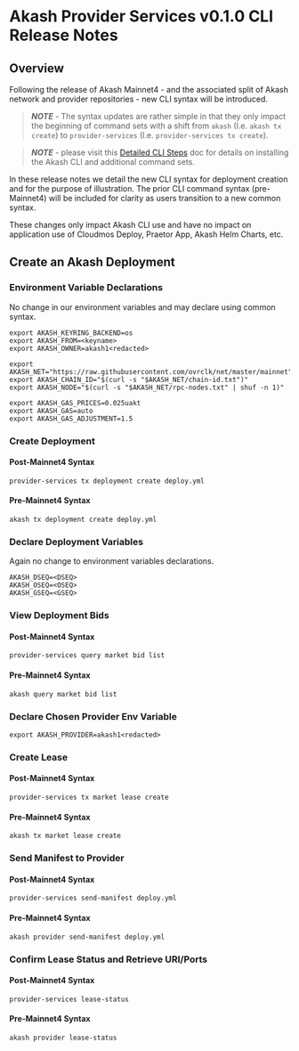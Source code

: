 # Akash Provider Services v0.1.0 CLI Release Notes

## Overview

Following the release of Akash Mainnet4 - and the associated split of Akash network and provider repositories - new CLI syntax will be introduced.&#x20;

> _**NOTE**_ - The syntax updates are rather simple in that they only impact the beginning of command sets with a shift from `akash` (I.e. `akash tx create`) to `provider-services` (I.e. `provider-services tx create`).

> _**NOTE**_ - please visit this [Detailed CLI Steps](../experimental/mainnet4-upgrade-docs/detailed-steps/) doc for details on installing the Akash CLI and additional command sets.

In these release notes we detail the new CLI syntax for deployment creation and for the purpose of illustration. The prior CLI command syntax (pre-Mainnet4) will be included for clarity as users transition to a new common syntax.

These changes only impact Akash CLI use and have no impact on application use of Cloudmos Deploy, Praetor App, Akash Helm Charts, etc.

## Create an Akash Deployment

### Environment Variable Declarations

No change in our environment variables and may declare using common syntax.

```
export AKASH_KEYRING_BACKEND=os
export AKASH_FROM=<keyname>
export AKASH_OWNER=akash1<redacted>

export AKASH_NET="https://raw.githubusercontent.com/ovrclk/net/master/mainnet"
export AKASH_CHAIN_ID="$(curl -s "$AKASH_NET/chain-id.txt")"
export AKASH_NODE="$(curl -s "$AKASH_NET/rpc-nodes.txt" | shuf -n 1)"

export AKASH_GAS_PRICES=0.025uakt
export AKASH_GAS=auto
export AKASH_GAS_ADJUSTMENT=1.5
```

### Create Deployment

#### Post-Mainnet4 Syntax

```
provider-services tx deployment create deploy.yml
```

#### Pre-Mainnet4 Syntax

```
akash tx deployment create deploy.yml
```

### Declare Deployment Variables

Again no change to environment variables declarations.

```
AKASH_DSEQ=<DSEQ>
AKASH_OSEQ=<OSEQ>
AKASH_GSEQ=<GSEQ>
```

### View Deployment Bids

#### Post-Mainnet4 Syntax

```
provider-services query market bid list
```

#### Pre-Mainnet4 Syntax

```
akash query market bid list
```

### Declare Chosen Provider Env Variable

```
export AKASH_PROVIDER=akash1<redacted>
```

### Create Lease

#### Post-Mainnet4 Syntax

```
provider-services tx market lease create
```

#### Pre-Mainnet4 Syntax

```
akash tx market lease create
```

### Send Manifest to Provider

#### Post-Mainnet4 Syntax

```
provider-services send-manifest deploy.yml
```

#### Pre-Mainnet4 Syntax

```
akash provider send-manifest deploy.yml
```

### Confirm Lease Status and Retrieve URI/Ports

#### Post-Mainnet4 Syntax

```
provider-services lease-status
```

#### Pre-Mainnet4 Syntax

```
akash provider lease-status
```
